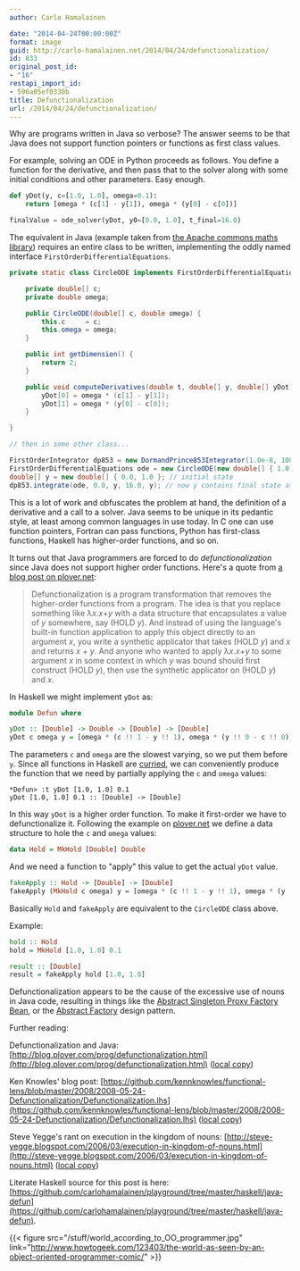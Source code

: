 ```yaml
---
author: Carlo Hamalainen

date: "2014-04-24T00:00:00Z"
format: image
guid: http://carlo-hamalainen.net/2014/04/24/defunctionalization/
id: 833
original_post_id:
- "16"
restapi_import_id:
- 596a05ef0330b
title: Defunctionalization
url: /2014/04/24/defunctionalization/
---
```


Why are programs written in Java so verbose? The
answer seems to be that Java does not support function pointers or
functions as first class values. 

For example, solving an ODE in Python proceeds as follows. You define a
function for the derivative, and then pass that to the solver along
with some initial conditions and other parameters. Easy enough. 

```python
def yDot(y, c=[1.0, 1.0], omega=0.1):
    return [omega * (c[1] - y[1]), omega * (y[0] - c[0])]

finalValue = ode_solver(yDot, y0=[0.0, 1.0], t_final=16.0)
```

The equivalent in Java (example taken from [the Apache commons maths library](http://commons.apache.org/proper/commons-math/userguide/ode.html)) requires an entire class to be written, implementing the oddly named interface ``FirstOrderDifferentialEquations``. 

```java
private static class CircleODE implements FirstOrderDifferentialEquations {

    private double[] c;
    private double omega;

    public CircleODE(double[] c, double omega) {
        this.c     = c;
        this.omega = omega;
    }

    public int getDimension() {
        return 2;
    }

    public void computeDerivatives(double t, double[] y, double[] yDot) {
        yDot[0] = omega * (c[1] - y[1]);
        yDot[1] = omega * (y[0] - c[0]);
    }

}

// then in some other class...

FirstOrderIntegrator dp853 = new DormandPrince853Integrator(1.0e-8, 100.0, 1.0e-10, 1.0e-10);
FirstOrderDifferentialEquations ode = new CircleODE(new double[] { 1.0, 1.0 }, 0.1);
double[] y = new double[] { 0.0, 1.0 }; // initial state
dp853.integrate(ode, 0.0, y, 16.0, y); // now y contains final state at time t=16.0
```

This is a lot of work and obfuscates the problem at hand,
the definition of a derivative and a call to a solver. Java seems
to be unique in its pedantic style, at least among common languages in
use today. In C one can use function pointers, Fortran
can pass functions, Python has first-class functions, Haskell has
higher-order functions, and so on. 

It turns out that Java programmers are forced
to do *defunctionalization* since Java does not
support higher order functions. Here's a quote from [a blog post on plover.net](view-source:http://blog.plover.com/prog/defunctionalization.html):

> Defunctionalization is a program transformation that removes the
higher-order functions from a program.  The idea is that you replace
something like &lambda;*x*.*x*+*y*  with a data structure that
encapsulates a value of *y* somewhere, say (HOLD *y*).  And
instead of using the language's built-in function application to
apply this object directly to an argument *x*, you write a
synthetic applicator that takes (HOLD *y*) and *x* and
returns *x* + *y*.     And anyone who wanted to apply
&lambda;*x*.*x*+*y* to some argument *x* in some context
in which *y* was bound should first construct (HOLD *y*),
then use the synthetic applicator on (HOLD *y*) and *x*.

In Haskell we might implement ``yDot`` as: 

```haskell
module Defun where

yDot :: [Double] -> Double -> [Double] -> [Double]
yDot c omega y = [omega * (c !! 1 - y !! 1), omega * (y !! 0 - c !! 0)]
```

The parameters ``c`` and ``omega`` are the slowest varying, so we put them before ``y``. Since all functions in Haskell are [curried](http://www.haskell.org/haskellwiki/Currying), we can conveniently produce the function that we need by partially applying the ``c`` and ``omega`` values:

```
*Defun> :t yDot [1.0, 1.0] 0.1
yDot [1.0, 1.0] 0.1 :: [Double] -> [Double]
```

In this way ``yDot`` is a higher order function. To make it first-order we have to defunctionalize it. Following the example on [plover.net](http://blog.plover.com/prog/defunctionalization.html) we define a data structure to hole the ``c`` and ``omega`` values: 

```haskell
data Hold = MkHold [Double] Double
```

And we need a function to "apply" this value to get the actual ``yDot`` value. 

```haskell
fakeApply :: Hold -> [Double] -> [Double]
fakeApply (MkHold c omega) y = [omega * (c !! 1 - y !! 1), omega * (y !! 0 - c !! 0)]
```

Basically ``Hold`` and ``fakeApply`` are equivalent to the ``CircleODE`` class above. 

Example: 

```haskell
hold :: Hold
hold = MkHold [1.0, 1.0] 0.1

result :: [Double]
result = fakeApply hold [1.0, 1.0]
```

Defunctionalization appears to be the cause of the excessive use of nouns in Java code, resulting in things like the [Abstract Singleton Proxy Factory Bean](http://docs.spring.io/spring/docs/2.5.x/api/org/springframework/aop/framework/AbstractSingletonProxyFactoryBean.html), or the [Abstract Factory](http://en.wikipedia.org/wiki/Abstract_factory_pattern) design pattern.

Further reading: 

Defunctionalization and Java: [http://blog.plover.com/prog/defunctionalization.html](http://blog.plover.com/prog/defunctionalization.html) 
([local copy](/stuff/defunctionalization_local_copies/The%20Universe%20of%20Discourse%20%20%20Defunctionalization%20and%20Java.html))

Ken Knowles' blog post: [https://github.com/kennknowles/functional-lens/blob/master/2008/2008-05-24-Defunctionalization/Defunctionalization.lhs](https://github.com/kennknowles/functional-lens/blob/master/2008/2008-05-24-Defunctionalization/Defunctionalization.lhs) 
([local copy](/stuff/defunctionalization_local_copies/Defunctionalization.lhs))

Steve Yegge's rant on execution in the kingdom of nouns: [http://steve-yegge.blogspot.com/2006/03/execution-in-kingdom-of-nouns.html](http://steve-yegge.blogspot.com/2006/03/execution-in-kingdom-of-nouns.html) ([local copy](/stuff/defunctionalization_local_copies/Stevey%27s%20Blog%20Rants%20%20Execution%20in%20the%20Kingdom%20of%20Nouns.html))

Literate Haskell source for this post is here: [https://github.com/carlohamalainen/playground/tree/master/haskell/java-defun](https://github.com/carlohamalainen/playground/tree/master/haskell/java-defun). 

{{< figure src="/stuff/world_according_to_OO_programmer.jpg" link="http://www.howtogeek.com/123403/the-world-as-seen-by-an-object-oriented-programmer-comic/" >}}

